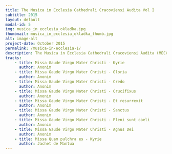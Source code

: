 ```yaml
---
title: The Musica in Ecclesia Cathedrali Cracoviensi Audita Vol I
subtitle: 2015
layout: default
modal-id: 5
img: musica_in_ecclesia_okladka.jpg
thumbnail: musica_in_ecclesia_okladka_thumb.jpg
alt: image-alt
project-date: October 2015
permalink: /musica-in-ecclesia-1/
description: The Musica in Ecclesia Cathedrali Cracoviensi Audita (MECCA) presents old music whose was played in the Wawel Cathedral in various centuries - from the Middle Ages to the 18th century. The first eleven volumes of the series will show the full repertoire of four voice books written for the needs of the rorantists from the mid-16th century to the early seventeenth century - rkp. sygn. Kk I.1. The edition include records of  Missa Gaude Virgo Mater Christi  of unknown artist and Missa Quam pulchra es of Jacht de Mantua by the Gregorianum Men's Ensemble.
tracks:
    - title: Missa Gaude Virgo Mater Christi - Kyrie
      author: Anonim
    - title: Missa Gaude Virgo Mater Christi - Gloria
      author: Anonim
    - title: Missa Gaude Virgo Mater Christi - Credo
      author: Anonim
    - title: Missa Gaude Virgo Mater Christi - Crucifixus
      author: Anonim
    - title: Missa Gaude Virgo Mater Christi - Et resurrexit
      author: Anonim  
    - title: Missa Gaude Virgo Mater Christi - Sanctus
      author: Anonim
    - title: Missa Gaude Virgo Mater Christi - Pleni sunt caeli
      author: Anonim
    - title: Missa Gaude Virgo Mater Christi - Agnus Dei
      author: Anonim
    - title: Missa Quam pulchra es - Kyrie
      author: Jachet de Mantua
---
```


